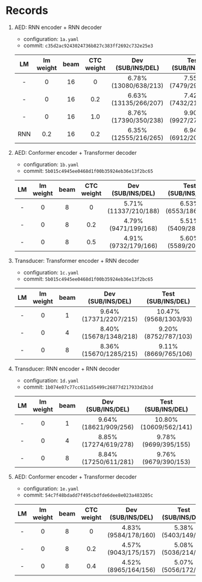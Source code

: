 # Records

1. AED: RNN encoder + RNN decoder

    * configuration: `1a.yaml`
    * commit: `c35d2ac9243024736b827c383ff2692c732e25e3`

    | LM | lm weight | beam | CTC weight | Dev (SUB/INS/DEL) | Test (SUB/INS/DEL) |
    |:---:|:---:|:---:|:---:|:---:|:---:|
    | - | 0 | 16 | 0 | 6.78% (13080/638/213) | 7.55% (7479/298/136) |
    | - | 0 | 16 | 0.2 | 6.63% (13135/266/207) | 7.42% (7432/218/125) |
    | - | 0 | 16 | 1.0 | 8.76% (17390/350/238) | 9.90% (9927/279/168) |
    | RNN | 0.2 | 16 | 0.2 | 6.35% (12555/216/265) | 6.94% (6912/200/157) |

2. AED: Conformer encoder + Transformer decoder

    * configuration: `1b.yaml`
    * commit: `5b015c4945ee0468d1f00b35924eb36e13f2bc65`

    | LM | lm weight | beam | CTC weight | Dev (SUB/INS/DEL) | Test (SUB/INS/DEL) |
    |:---:|:---:|:---:|:---:|:---:|:---:|
    | - | 0 | 8 | 0 | 5.71% (11337/210/188) | 6.53% (6553/186/105) |
    | - | 0 | 8 | 0.2 | 4.79% (9471/199/168) | 5.51% (5409/286/77) |
    | - | 0 | 8 | 0.5 | 4.91% (9732/179/166) | 5.60% (5589/202/81) |

3. Transducer: Transformer encoder + RNN decoder

    * configuration: `1c.yaml`
    * commit: `5b015c4945ee0468d1f00b35924eb36e13f2bc65`

    | LM | lm weight | beam | Dev (SUB/INS/DEL) | Test (SUB/INS/DEL) |
    |:---:|:---:|:---:|:---:|:---:|
    | - | 0 | 1 | 9.64% (17371/2207/215) | 10.47% (9568/1303/93) |
    | - | 0 | 4 | 8.40% (15678/1348/218) | 9.20% (8752/787/103) |
    | - | 0 | 8 | 8.36% (15670/1285/215) | 9.11% (8669/765/106) |

4. Transducer: RNN encoder + RNN decoder

    * configuration: `1d.yaml`
    * commit: `1b074e07c77cc611a55499c26877d217933d2b1d`

    | LM | lm weight | beam | Dev (SUB/INS/DEL) | Test (SUB/INS/DEL) |
    |:---:|:---:|:---:|:---:|:---:|
    | - | 0 | 1 | 9.64% (18621/909/256) | 10.80% (10609/562/141) |
    | - | 0 | 4 | 8.85% (17274/619/278) | 9.78% (9699/395/155) |
    | - | 0 | 8 | 8.84% (17250/611/281) | 9.76% (9679/390/153) |

5. AED: Conformer encoder + Transformer decoder

    * configuration: `1e.yaml`
    * commit: `54c7f48bdadd7f495cbdfde6dee8e023a483205c`

    | LM | lm weight | beam | CTC weight | Dev (SUB/INS/DEL) | Test (SUB/INS/DEL) |
    |:---:|:---:|:---:|:---:|:---:|:---:|
    | - | 0 | 8 | 0 | 4.83% (9584/178/160) | 5.38% (5403/149/84) |
    | - | 0 | 8 | 0.2 | 4.57% (9043/175/157) | 5.08% (5036/214/77) |
    | - | 0 | 8 | 0.4 | 4.52% (8965/164/156) | 5.07% (5056/172/80) |
